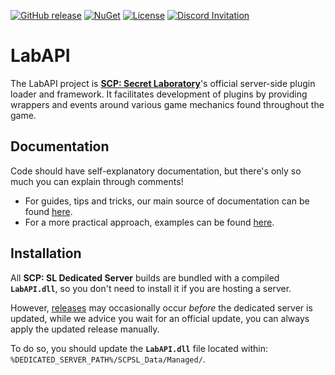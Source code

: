 [![GitHub release](https://flat.badgen.net/github/release/northwood-studios/LabAPI/)](https://github.com/northwood-studios/NwPluginAPI/releases/) [![NuGet](https://flat.badgen.net/nuget/v/Northwood.LabAPI/latest)](https://www.nuget.org/packages/Northwood.LabAPI/) [![License](https://flat.badgen.net/github/license/northwood-studios/LabAPI)](https://github.com/northwood-studios/LabAPI/blob/master/LICENSE) [![Discord Invitation](https://flat.badgen.net/discord/members/scpsl?icon=discord)](https://discord.gg/scpsl)
# LabAPI
The LabAPI project is **[SCP: Secret Laboratory](https://store.steampowered.com/app/700330/SCP_Secret_Laboratory/)**'s official server-side plugin loader and framework. It facilitates development of plugins by providing wrappers and events around various game mechanics found throughout the game.

## Documentation
Code should have self-explanatory documentation, but there's only so much you can explain through comments!
- For guides, tips and tricks, our main source of documentation can be found [here](https://github.com/northwood-studios/LabAPI/wiki).
- For a more practical approach, examples can be found [here](https://github.com/northwood-studios/LabAPI/tree/master/LabApi.Examples).

## Installation
All **SCP: SL Dedicated Server** builds are bundled with a compiled **`LabAPI.dll`**, so you don't need to install it if you are hosting a server.

However, [releases](https://github.com/northwood-studios/LabAPI/releases) may occasionally occur *before* the dedicated server is updated, while we advice you wait for an official update, you can always apply the updated release manually.

To do so, you should update the **`LabAPI.dll`** file located within: `%DEDICATED_SERVER_PATH%/SCPSL_Data/Managed/`.